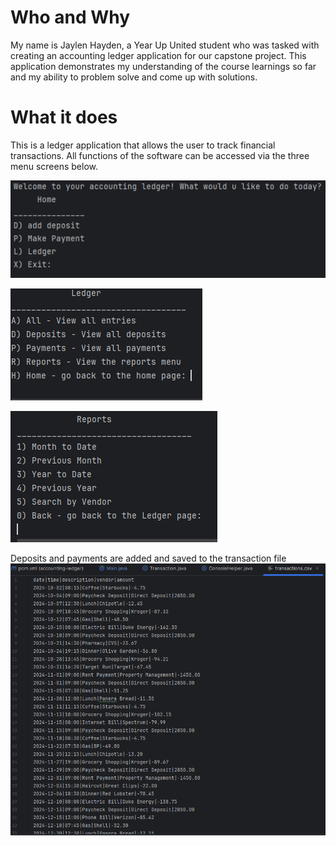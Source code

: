 # Who and Why
My name is Jaylen Hayden, a Year Up United student who was tasked with creating an accounting ledger application for our capstone project. This application demonstrates
my understanding of the course learnings so far and my ability to problem solve and come up with solutions.

# What it does
This is a ledger application that allows the user to track financial transactions. All functions of the software can be accessed via the three menu screens below.

![image alt](https://github.com/Jaylenh47-stack/accounting-ledger/blob/771b5e419d6f193cb6a3015f3682e8caf1c6d5c4/homeMenu.PNG) 

![image alt](https://github.com/Jaylenh47-stack/accounting-ledger/blob/78fe442a6cef22beb692a1beef5ca024294e181c/ledgerMenu.PNG)

![image alt](https://github.com/Jaylenh47-stack/accounting-ledger/blob/a4d74f25a1677ec2abd43d68534455f27f953fde/reportsMenu.PNG)

Deposits and payments are added and saved to the transaction file
![image alt](https://github.com/Jaylenh47-stack/accounting-ledger/blob/ca9c995656d94f3eb086237d3cc0796ab861b097/transactionsFile.PNG)
